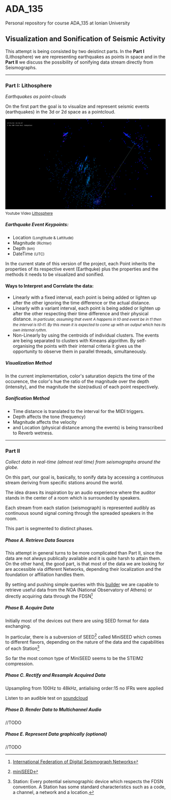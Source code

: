 # ADA_135
Personal repository for course ADA_135 at Ionian University

## Visualization and Sonification of Seismic Activity

This attempt is being consisted by two deistinct parts.
In the <b>Part I</b> (Lithosphere) we are representing earthquakes as points in space and in the <b>Part II</b> we discuss the possibility of sonifying data stream directly from Seismographs.

***
### Part I: Lithosphere

<cite>Earthquakes as point-clouds</cite>

On the first part the goal is to visualize and represent seismic events (earthquakes) in the 3d or 2d space as a pointcloud.


[![Lithosphere Video on youtube](lithosphere_00.png)](https://youtu.be/JKl6PjuqT88)
<small>Youtube Video [Lithosphere](https://youtu.be/JKl6PjuqT88)</small>

##### Earthquake Event Keypoints:

- Location <small>(Longtitude & Lattitude)</small>
- Magnitude <small>(Richter)</small>
- Depth <small>(km)</small>
- DateTime <small>(UTC)</small>

In the current state of this version of the project, each Point inherits the properties of its respective event (Earthquke) plus the properties and the methods it needs to be visualized and sonified.

#### Ways to Interpret and Correlate the data:

- Linearly with a fixed interval, each point is being added or lighten up after the other ignoring the time difference or the actual distance.
- Linearly with a variant interval, each point is being added or lighten up after the other respecting their time difference and their physical distance.
  <small><i>In particular, assuming that event A happens in t0 and event be in t1 then the interval is t0-t1. By this mean it is expected to come up with an output which has its own internal rythm.</i></small>
- Non-Linearly by using the centroids of individual clusters. The events are being separated to clusters with Kmeans algorithm. By self-organising the points with their internal criteria it gives us the opportunity to observe them in parallel threads, simultaneously.


##### Visualization Method

In the current implementation, color's saturation depicts the time of the occurence, the color's hue the ratio of the magnitude over the depth (intensity), and the magnitude the size(radius) of each point respectively.

##### Sonification Method

- Time distance is translated to the interval for the MIDI triggers.
- Depth affects the tone (frequency)
- Magnitude affects the velocity
- and Location (physical distance among the events) is being transcribed to Reverb wetness.  


***
### Part II

<cite>Collect data in real-time (almost real time) from seismographs around the globe.</cite>

On this part, our goal is, basically, to sonify data by accessing a continuous stream deriving from specific stations around the world.

The idea draws its inspiration by an audio experience where the auditor stands in the center of a room which is surrounded by speakers.

Each stream from each station (seismograph) is represented audibly as continuous sound signal coming through the spreaded speakers in the room.


This part is segmented to distinct phases.

##### Phase A. Retrieve Data Sources

This attempt in general turns to be more complicated than Part II, since the data are not always publically available and it is quite harsh to attain them.
On the other hand, the good part, is that most of the data we are looking for are accessible via different Networks, depending their localization and the foundation or affiliation handles them.

By setting and pushing simple queries with this [builder](http://eida.gein.noa.gr/fdsnws/dataselect/1/builder) we are capable to retrieve useful data from the NOA (National Observatory of Athens) or directly acquiring data through the FDSN[^1]

##### Phase B. Acquire Data

Initially most of the devices out there are using SEED format for data exchanging. 

In particular, there is a subversion of SEED[^10] called MiniSEED which comes to different flavors, depending on the nature of the data and the capabilities of each Station[^5]

So far the most comon type of MiniSEED seems to be the STEIM2 compression. 

##### Phase C. Rectify and Resample Acquired Data

Upsampling from 100Hz to 48kHz, antialising order:15
no IFRs were applied

Listen to an audible test on [soundcloud](https://soundcloud.com/cnisidis/earthquake-stream)




##### Phase D. Render Data to Multichannel Audio
//TODO

##### Phase E. Represent Data graphically (optional)
//TODO








[^1]: [International Federation of Digital Seismograph Networks](http://www.fdsn.org/)
[^5]: Station: Every potential seismographic device which respects the FDSN convention. A Station has some standard characteristics such as a code, a channel, a network and a location.
[^10]: [miniSEED](https://ds.iris.edu/ds/nodes/dmc/data/formats/miniseed/)
